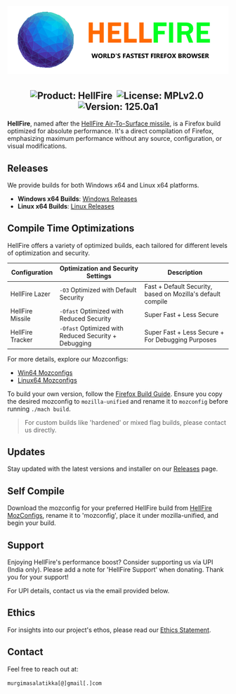 <h1 align="center">
  <img src="https://raw.githubusercontent.com/BVSHAI/HellFire/main/Assets/logo.png" alt="HellFire Logo">
</h1>

<h2 align="center">
  <img src="https://img.shields.io/badge/-HellFire-61DAFB?logo=firefox&logoColor=white&style=for-the-badge" alt="Product: HellFire">&nbsp;
  <img src="https://img.shields.io/badge/-MPLv2.0-61DAFB?style=for-the-badge" alt="License: MPLv2.0">&nbsp;
  <img src="https://img.shields.io/badge/-125.0a1-61DAFB?style=for-the-badge" alt="Version: 125.0a1">
</h2>

**HellFire**, named after the [HellFire Air-To-Surface missile](https://en.wikipedia.org/wiki/AGM-114_Hellfire), is a Firefox build optimized for absolute performance. It's a direct compilation of Firefox, emphasizing maximum performance without any source, configuration, or visual modifications.

## Releases

We provide builds for both Windows x64 and Linux x64 platforms.

- **Windows x64 Builds**: [Windows Releases](https://github.com/BVSHAI/HellFire/releases/)
- **Linux x64 Builds**: [Linux Releases](https://github.com/BVSHAI/HellFire/releases/)

## Compile Time Optimizations

HellFire offers a variety of optimized builds, each tailored for different levels of optimization and security.

| Configuration          | Optimization and Security Settings                     | Description                                            |
|------------------------|--------------------------------------------------------|--------------------------------------------------------|
| HellFire Lazer         | `-O3` Optimized with Default Security                  | Fast + Default Security, based on Mozilla's default compile |
| HellFire Missile       | `-Ofast` Optimized with Reduced Security               | Super Fast + Less Secure                               |
| HellFire Tracker       | `-Ofast` Optimized with Reduced Security + Debugging   | Super Fast + Less Secure + For Debugging Purposes      |

For more details, explore our Mozconfigs:
- [Win64 Mozconfigs](https://github.com/BVSHAI/HellFire/tree/main/MozConfigs/Win64)
- [Linux64 Mozconfigs](https://github.com/BVSHAI/HellFire/tree/main/MozConfigs/Linux64)

To build your own version, follow the [Firefox Build Guide](https://firefox-source-docs.mozilla.org/setup/). Ensure you copy the desired mozconfig to `mozilla-unified` and rename it to `mozconfig` before running `./mach build`.

> For custom builds like 'hardened' or mixed flag builds, please contact us directly.

## Updates

Stay updated with the latest versions and installer on our [Releases](https://github.com/BVSHAI/HellFire/releases/) page.

## Self Compile

Download the mozconfig for your preferred HellFire build from [HellFire MozConfigs](https://github.com/BVSHAI/HellFire/tree/main/MozConfigs), rename it to 'mozconfig', place it under mozilla-unified, and begin your build.

## Support

Enjoying HellFire's performance boost? Consider supporting us via UPI (India only). Please add a note for 'HellFire Support' when donating. Thank you for your support!

For UPI details, contact us via the email provided below.

## Ethics

For insights into our project's ethos, please read our [Ethics Statement](https://raw.githubusercontent.com/BVSHAI/HellFire/main/ETHICS.md).

## Contact

Feel free to reach out at:

`murgimasalatikka[@]gmail[.]com`
